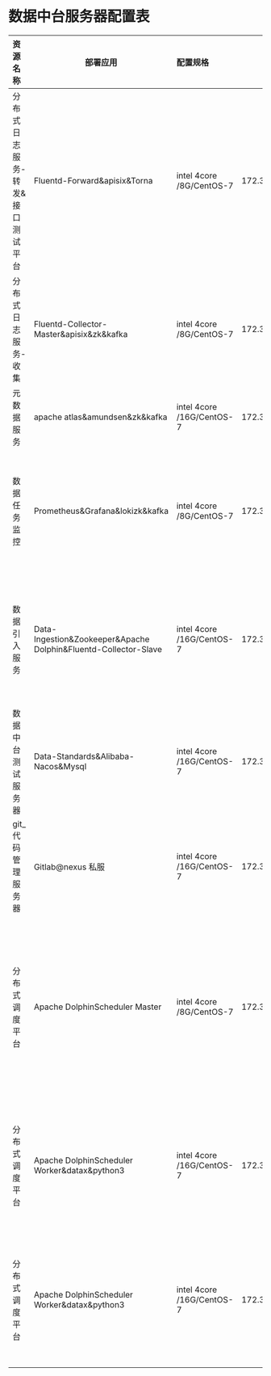 # 数据中台服务器配置表



| 资源名称                         | 部署应用                                                     | 配置规格                  | IP           | 应用场景                                                     | 性能分析                                        |
| :------------------------------- | ------------------------------------------------------------ | :------------------------ | ------------ | ------------------------------------------------------------ | ----------------------------------------------- |
| 分布式日志服务-转发&接口测试平台 | Fluentd-Forward&apisix&Torna                                 | intel 4core /8G/CentOS-7  | 172.31.0.80  | 数据网关&i统一访问日志收集获取                         | 目前接受50-300TPS的日志数据                 |
| 分布式日志服务-收集              | Fluentd-Collector-Master&apisix&zk&kafka                    | intel 4core /8G/CentOS-7  | 172.31.0.52  | 数据网关&数据日志数据转存到ES和HDFS                              | 目前接受50-300TPS的日志数据               |
| 元数据服务            | apache atlas&amundsen&zk&kafka | intel 4core /16G/CentOS-7 | 172.31.0.95 | 元数据管理，数据发现    |                |
| 数据任务监控                     | Prometheus&Grafana&lokizk&kafka                              | intel 4core /8G/CentOS-7  | 172.31.0.96  | 监控数据引入批量任务的执行处理情况，支持钉钉上发布提醒告警   |                                                 |
| 数据引入服务                     | Data-Ingestion&Zookeeper&Apache Dolphin&Fluentd-Collector-Slave | intel 4core /16G/CentOS-7 | 172.31.0.112 | 解析引入上游批次数据，存储数据中心mysql最终进入update贴源层  |                                                 |
| 数据中台测试服务器               | Data-Standards&Alibaba-Nacos&Mysql                           | intel 4core /16G/CentOS-7 | 172.31.0.44  | 数据标准，分布式服务注册中心                                 | 3个nacos节点互相注册，对外使用nignx发布注册服务 |
| git_代码管理服务器               | Gitlab@nexus 私服                                              | intel 4core /16G/CentOS-7 | 172.31.0.18  | gitlab源代码管理                                             |                                                 |
| 分布式调度平台                   | Apache DolphinScheduler Master                               | intel 4core /8G/CentOS-7  | 172.31.0.136  | 调度中心采用去中心化策略，Master负责统一调度配置和扫描，调度资源管理，系统管理等功能 |                                                 |
| 分布式调度平台                   | Apache DolphinScheduler Worker&datax&python3                 | intel 4core /16G/CentOS-7 |  172.31.0.128 | 调度中心采用去中心化策略，Worker负责具体的调度DAG任务执行器  |                                                 |
| 分布式调度平台                   | Apache DolphinScheduler Worker&datax&python3                 | intel 4core /16G/CentOS-7 |  172.31.0.143 | 调度中心采用去中心化策略，Worker负责具体的调度DAG任务执行器  |                                                 |





